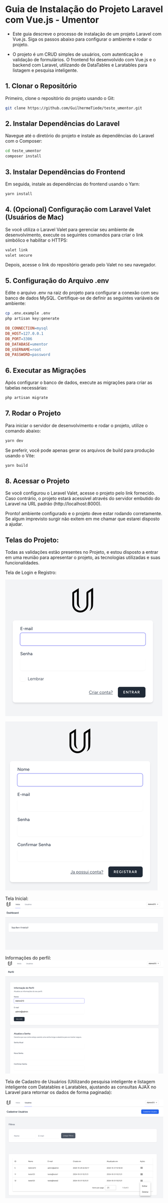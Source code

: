 # Guia de Instalação do Projeto Laravel com Vue.js - Umentor
+ Este guia descreve o processo de instalação de um projeto Laravel com Vue.js. Siga os passos abaixo para configurar o ambiente e rodar o projeto.

+ O projeto é um CRUD simples de usuários, com autenticação e validação de formulários. O frontend foi desenvolvido com Vue.js e o backend com Laravel, utilizando de DataTables e Laratables para listagem e pesquisa inteligente.

## 1. Clonar o Repositório

Primeiro, clone o repositório do projeto usando o Git:

```bash
git clone https://github.com/GuilhermeTiede/teste_umentor.git
```

## 2. Instalar Dependências do Laravel
Navegue até o diretório do projeto e instale as dependências do Laravel com o Composer:

```bash Copiar código
cd teste_umentor
composer install
```
## 3. Instalar Dependências do Frontend
Em seguida, instale as dependências do frontend usando o Yarn:

```bash Copiar código
yarn install
```
## 4. (Opcional) Configuração com Laravel Valet (Usuários de Mac)
Se você utiliza o Laravel Valet para gerenciar seu ambiente de desenvolvimento, execute os seguintes comandos para criar o link simbólico e habilitar o HTTPS:

```bash Copiar código
valet link
valet secure
```
Depois, acesse o link do repositório gerado pelo Valet no seu navegador.

## 5. Configuração do Arquivo .env
Edite o arquivo .env na raiz do projeto para configurar a conexão com seu banco de dados
MySQL. Certifique-se de definir as seguintes variáveis de ambiente:
```bash Copiar código
cp .env.example .env
php artisan key:generate
```

```makefile Copiar código
DB_CONNECTION=mysql
DB_HOST=127.0.0.1
DB_PORT=3306
DB_DATABASE=umentor
DB_USERNAME=root
DB_PASSWORD=password
```

## 6. Executar as Migrações
Após configurar o banco de dados, execute as migrações para criar as tabelas necessárias:

```bash Copiar código
php artisan migrate
```

## 7. Rodar o Projeto
Para iniciar o servidor de desenvolvimento e rodar o projeto, utilize o comando abaixo:

```bash Copiar código
yarn dev
```
Se preferir, você pode apenas gerar os arquivos de build para produção usando o Vite:

```bash Copiar código
yarn build
```
## 8. Acessar o Projeto
Se você configurou o Laravel Valet, acesse o projeto pelo link fornecido. Caso contrário, o projeto estará acessível através do servidor embutido do Laravel na URL padrão (http://localhost:8000).

Pronto! ambiente configurado e o projeto deve estar rodando corretamente.
Se algum imprevisto surgir não exitem em me chamar que estarei disposto a ajudar.


## Telas do Projeto:
Todas as validações estão presentes no Projeto, e estou disposto a entrar em uma reunião para apresentar o projeto, as tecnologias utilizadas e suas funcionalidades.

Tela de Login e Registro:

![img_2.png](img_2.png)

![img_3.png](img_3.png)




Tela Inicial:
![img_1.png](img_1.png)


Informações do perfil:
![img_4.png](img_4.png)

Tela de Cadastro de Usuários (Utilizando pesquisa inteligente e listagem inteligente com Datatables
e Laratables, ajustando as consultas AJAX no Laravel para retornar os dados de forma paginada):

![img.png](img.png)
